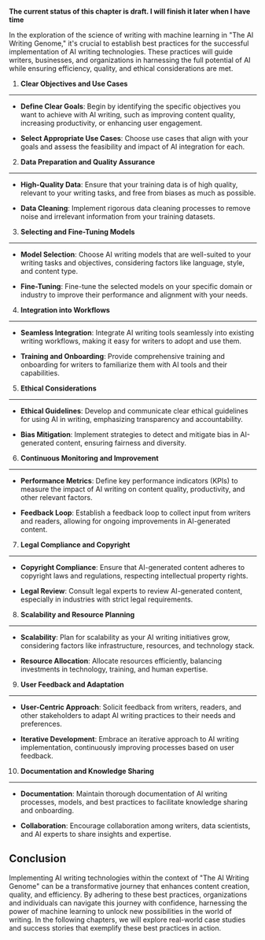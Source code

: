 **The current status of this chapter is draft. I will finish it later when I have time**

In the exploration of the science of writing with machine learning in "The AI Writing Genome," it's crucial to establish best practices for the successful implementation of AI writing technologies. These practices will guide writers, businesses, and organizations in harnessing the full potential of AI while ensuring efficiency, quality, and ethical considerations are met.

1. **Clear Objectives and Use Cases**
-------------------------------------

* **Define Clear Goals**: Begin by identifying the specific objectives you want to achieve with AI writing, such as improving content quality, increasing productivity, or enhancing user engagement.

* **Select Appropriate Use Cases**: Choose use cases that align with your goals and assess the feasibility and impact of AI integration for each.

2. **Data Preparation and Quality Assurance**
---------------------------------------------

* **High-Quality Data**: Ensure that your training data is of high quality, relevant to your writing tasks, and free from biases as much as possible.

* **Data Cleaning**: Implement rigorous data cleaning processes to remove noise and irrelevant information from your training datasets.

3. **Selecting and Fine-Tuning Models**
---------------------------------------

* **Model Selection**: Choose AI writing models that are well-suited to your writing tasks and objectives, considering factors like language, style, and content type.

* **Fine-Tuning**: Fine-tune the selected models on your specific domain or industry to improve their performance and alignment with your needs.

4. **Integration into Workflows**
---------------------------------

* **Seamless Integration**: Integrate AI writing tools seamlessly into existing writing workflows, making it easy for writers to adopt and use them.

* **Training and Onboarding**: Provide comprehensive training and onboarding for writers to familiarize them with AI tools and their capabilities.

5. **Ethical Considerations**
-----------------------------

* **Ethical Guidelines**: Develop and communicate clear ethical guidelines for using AI in writing, emphasizing transparency and accountability.

* **Bias Mitigation**: Implement strategies to detect and mitigate bias in AI-generated content, ensuring fairness and diversity.

6. **Continuous Monitoring and Improvement**
--------------------------------------------

* **Performance Metrics**: Define key performance indicators (KPIs) to measure the impact of AI writing on content quality, productivity, and other relevant factors.

* **Feedback Loop**: Establish a feedback loop to collect input from writers and readers, allowing for ongoing improvements in AI-generated content.

7. **Legal Compliance and Copyright**
-------------------------------------

* **Copyright Compliance**: Ensure that AI-generated content adheres to copyright laws and regulations, respecting intellectual property rights.

* **Legal Review**: Consult legal experts to review AI-generated content, especially in industries with strict legal requirements.

8. **Scalability and Resource Planning**
----------------------------------------

* **Scalability**: Plan for scalability as your AI writing initiatives grow, considering factors like infrastructure, resources, and technology stack.

* **Resource Allocation**: Allocate resources efficiently, balancing investments in technology, training, and human expertise.

9. **User Feedback and Adaptation**
-----------------------------------

* **User-Centric Approach**: Solicit feedback from writers, readers, and other stakeholders to adapt AI writing practices to their needs and preferences.

* **Iterative Development**: Embrace an iterative approach to AI writing implementation, continuously improving processes based on user feedback.

10. **Documentation and Knowledge Sharing**
-------------------------------------------

* **Documentation**: Maintain thorough documentation of AI writing processes, models, and best practices to facilitate knowledge sharing and onboarding.

* **Collaboration**: Encourage collaboration among writers, data scientists, and AI experts to share insights and expertise.

Conclusion
----------

Implementing AI writing technologies within the context of "The AI Writing Genome" can be a transformative journey that enhances content creation, quality, and efficiency. By adhering to these best practices, organizations and individuals can navigate this journey with confidence, harnessing the power of machine learning to unlock new possibilities in the world of writing. In the following chapters, we will explore real-world case studies and success stories that exemplify these best practices in action.

